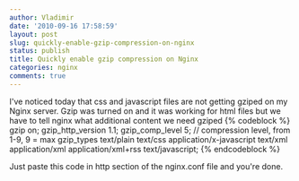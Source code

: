 ```yaml
---
author: Vladimir
date: '2010-09-16 17:58:59'
layout: post
slug: quickly-enable-gzip-compression-on-nginx
status: publish
title: Quickly enable gzip compression on Nginx
categories: nginx
comments: true
---
```


I've noticed today that css and javascript files are not getting
gziped on my Nginx server. Gzip was turned on and it was working
for html files but we have to tell nginx what additional content we
need gziped
{% codeblock %}
gzip on;
gzip_http_version 1.1;
gzip_comp_level 5; // compression level, from 1-9, 9 = max
gzip_types    text/plain text/css application/x-javascript text/xml
              application/xml application/xml+rss text/javascript;
{% endcodeblock %}

Just paste this code in http section of the nginx.conf file and
you're done.


